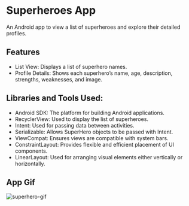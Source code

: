 # Superheroes App
An Android app to view a list of superheroes and explore their detailed profiles.

## Features
- List View: Displays a list of superhero names.
- Profile Details: Shows each superhero’s name, age, description, strengths, weaknesses, and image.

## Libraries and Tools Used:
- Android SDK: The platform for building Android applications.
- RecyclerView: Used to display the list of superheroes.
- Intent: Used for passing data between activities.
- Serializable: Allows SuperHero objects to be passed with Intent.
- ViewCompat: Ensures views are compatible with system bars.
- ConstraintLayout: Provides flexible and efficient placement of UI components.
- LinearLayout: Used for arranging visual elements either vertically or horizontally.

## App Gif

![superhero-gif](https://github.com/user-attachments/assets/d53415ca-2ad9-4e8e-a942-138f47daf6a4)




